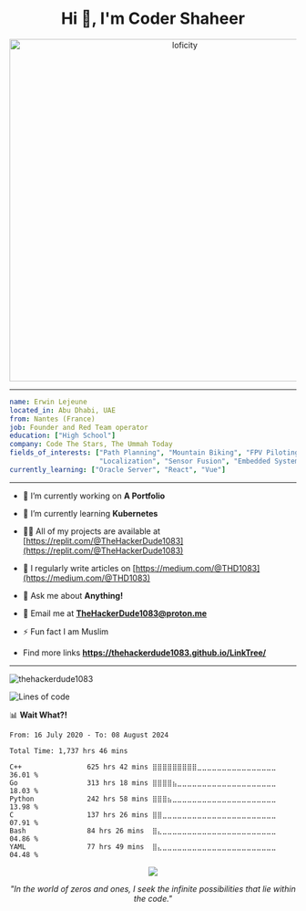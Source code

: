 <h1 align="center">Hi 👋, I'm Coder Shaheer</h1>


<p align="center">
<img alt="loficity" width="600px" src="https://github.com/HyunCafe/HyunCafe/raw/main/assests/loficity.gif"</img>
</p>




---
```yaml
name: Erwin Lejeune
located_in: Abu Dhabi, UAE
from: Nantes (France)
job: Founder and Red Team operator
education: ["High School"]
company: Code The Stars, The Ummah Today
fields_of_interests: ["Path Planning", "Mountain Biking", "FPV Piloting", "3D printing and modeling", 
                      "Localization", "Sensor Fusion", "Embedded Systems"]
currently_learning: ["Oracle Server", "React", "Vue"]
```
---

- 🔭 I’m currently working on **A Portfolio**

- 🌱 I’m currently learning **Kubernetes**

- 👨‍💻 All of my projects are available at [https://replit.com/@TheHackerDude1083](https://replit.com/@TheHackerDude1083)

- 📝 I regularly write articles on [https://medium.com/@THD1083](https://medium.com/@THD1083)

- 💬 Ask me about **Anything!**

- 📨 Email me at **TheHackerDude1083@proton.me**

- ⚡ Fun fact I am Muslim

- Find more links **https://thehackerdude1083.github.io/LinkTree/**
---

<p><img align="center" src="https://github-readme-stats.vercel.app/api/top-langs?username=thehackerdude1083&show_icons=true&theme=radical&locale=en&layout=compact" alt="thehackerdude1083" /></p>


![Lines of code](https://img.shields.io/badge/From%20Hello%20World%20I%27ve%20Written-74.4%20million%20lines%20of%20code-blue)




📊 **Wait What?!** 

```text
From: 16 July 2020 - To: 08 August 2024

Total Time: 1,737 hrs 46 mins

C++                625 hrs 42 mins ⣿⣿⣿⣿⣿⣿⣿⣿⣿⣀⣀⣀⣀⣀⣀⣀⣀⣀⣀⣀⣀⣀⣀⣀⣀   36.01 %
Go                 313 hrs 18 mins ⣿⣿⣿⣿⣦⣀⣀⣀⣀⣀⣀⣀⣀⣀⣀⣀⣀⣀⣀⣀⣀⣀⣀⣀⣀   18.03 %
Python             242 hrs 58 mins ⣿⣿⣿⣦⣀⣀⣀⣀⣀⣀⣀⣀⣀⣀⣀⣀⣀⣀⣀⣀⣀⣀⣀⣀⣀   13.98 %
C                  137 hrs 26 mins ⣿⣿⣀⣀⣀⣀⣀⣀⣀⣀⣀⣀⣀⣀⣀⣀⣀⣀⣀⣀⣀⣀⣀⣀⣀   07.91 %
Bash               84 hrs 26 mins  ⣿⣄⣀⣀⣀⣀⣀⣀⣀⣀⣀⣀⣀⣀⣀⣀⣀⣀⣀⣀⣀⣀⣀⣀⣀   04.86 %
YAML               77 hrs 49 mins  ⣿⣄⣀⣀⣀⣀⣀⣀⣀⣀⣀⣀⣀⣀⣀⣀⣀⣀⣀⣀⣀⣀⣀⣀⣀   04.48 %
```


<p align="center">
  <img src="https://capsule-render.vercel.app/api?type=waving&color=gradient&height=60&section=footer"/>
</p>

<p align="center">
  <em>"In the world of zeros and ones, I seek the infinite possibilities that lie within the code."</em>
</p>
